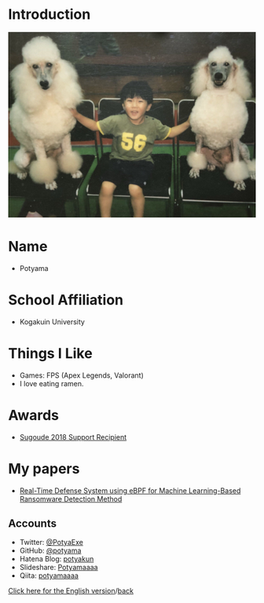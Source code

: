 # Introduction

![my picture](./.vuepress/public/my.png)

# Name
- Potyama

# School Affiliation
- Kogakuin University
# Things I Like
- Games: FPS (Apex Legends, Valorant)
- I love eating ramen.

# Awards
- [Sugoude 2018 Support Recipient](https://www.lac.co.jp/news/2018/03/01_press_01.html)

# My papers
- [Real-Time Defense System using eBPF for Machine Learning-Based Ransomware Detection Method](https://ieeexplore.ieee.org/document/10409810)
## Accounts
- Twitter: [@PotyaExe](https://twitter.com/PotyaExe)
- GitHub: [@potyama](https://github.com/potyama)
- Hatena Blog: [potyakun](http://potyama.hatenablog.com/)
- Slideshare: [Potyamaaaa](https://www.slideshare.net/Potyamaaaa)
- Qiita: [potyamaaaa](https://qiita.com/potyamaaaa)

[Click here for the English version](intro_en.md)/[back](index.md)
